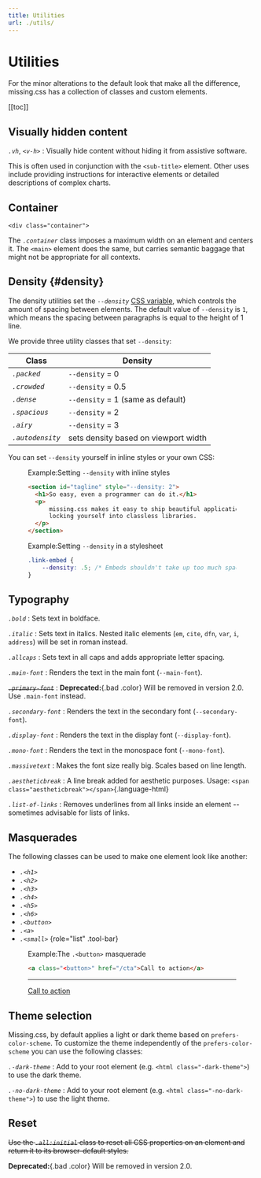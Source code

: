 ```yaml
---
title: Utilities
url: ./utils/
---
```


# Utilities

For the minor alterations to the default look that make all the difference,
missing.css has a collection of classes and custom elements.

[[toc]]

## Visually hidden content

<dfn>`.vh`</dfn>, <dfn>`<v-h>`</dfn>
:   Visually hide content without hiding it from assistive software.

This is often used in conjunction with the `<sub-title>` element.
Other uses include providing instructions for interactive elements or detailed descriptions of complex charts.


## Container

`<div class="container">`

The <dfn>`.container`</dfn> class imposes a maximum width on an element and 
centers it. The `<main>` element does the same, but carries semantic baggage
that might not be appropriate for all contexts.


## Density {#density}

The density utilities set the <dfn>`--density`</dfn> [CSS variable][], which
controls the amount of spacing between elements. The default value of
`--density` is `1`, which means the spacing between paragraphs is
equal to the height of 1 line.

We provide three utility classes that set `--density`:

| Class                     | Density                                    |
|---------------------------|--------------------------------------------|
| <dfn>`.packed`</dfn>      | `--density` = 0                            |
| <dfn>`.crowded`</dfn>     | `--density` = 0.5                          |
| <dfn>`.dense`</dfn>       | `--density` = 1 (same as default)          |
| <dfn>`.spacious`</dfn>    | `--density` = 2                            |
| <dfn>`.airy`</dfn>        | `--density` = 3                            |
| <dfn>`.autodensity`</dfn> | sets density based on viewport width       |

You can set `--density` yourself in inline styles or your own CSS:

<figure>
<figcaption><sub-title class="allcaps">Example<v-h>:</v-h></sub-title>Setting <code>--density</code> with inline styles</figcaption>

  ~~~ html
  <section id="tagline" style="--density: 2">
    <h1>So easy, even a programmer can do it.</h1>
    <p>
        missing.css makes it easy to ship beautiful applications without
        locking yourself into classless libraries.
    </p>
  </section>
  ~~~
</figure>

<figure>
<figcaption><sub-title class="allcaps">Example<v-h>:</v-h></sub-title>Setting <code>--density</code> in a stylesheet</figcaption>

  ~~~ css
  .link-embed {
      --density: .5; /* Embeds shouldn't take up too much space */
  }
  ~~~

</figure>


## Typography

<dfn>`.bold`</dfn>
:   Sets text in boldface.

<dfn>`.italic`</dfn>
:   Sets text in italics. Nested italic elements
    (`em`, `cite`, `dfn`, `var`, `i`, `address`) will be set in roman instead.

<dfn>`.allcaps`</dfn>
:   Sets text in all caps and adds appropriate letter spacing.

<dfn>`.main-font`</dfn>
:   Renders the text in the main font (`--main-font`).

<dfn>~~`.primary-font`~~</dfn>
:   **Deprecated:**{.bad .color} Will be removed in version 2.0. Use `.main-font` instead.

<dfn>`.secondary-font`</dfn>
:   Renders the text in the secondary font (`--secondary-font`).

<dfn>`.display-font`</dfn>
:   Renders the text in the display font (`--display-font`).

<dfn>`.mono-font`</dfn>
:   Renders the text in the monospace font (`--mono-font`).

<dfn>`.massivetext`</dfn>
:   Makes the font size really big. Scales based on line length.

<dfn>`.aestheticbreak`</dfn>
:   A line break added for aesthetic purposes. Usage: `<span class="aestheticbreak"></span>`{.language-html}

<dfn>`.list-of-links`</dfn>
:   Removes underlines from all links inside an element -- sometimes advisable for lists of links.


## Masquerades

The following classes can be used to make one element look like another:

 - <dfn>`.<h1>`</dfn>
 - <dfn>`.<h2>`</dfn>
 - <dfn>`.<h3>`</dfn>
 - <dfn>`.<h4>`</dfn>
 - <dfn>`.<h5>`</dfn>
 - <dfn>`.<h6>`</dfn>
 - <dfn>`.<button>`</dfn>
 - <dfn>`.<a>`</dfn>
 - <dfn>`.<small>`</dfn>
 {role="list" .tool-bar}

<figure>
<figcaption><sub-title class="allcaps">Example<v-h>:</v-h></sub-title>The <code>.&lt;button&gt;</code> masquerade</figcaption>

  ~~~ html
  <a class="<button>" href="/cta">Call to action</a>
  ~~~

  <hr>

  <p><a class="<button>" href="#">Call to action</a>

</figure>

## Theme selection

Missing.css, by default applies a light or dark theme based on `prefers-color-scheme`.
To customize the theme independently of the `prefers-color-scheme` you can use
the following classes:

<dfn>`.-dark-theme`</dfn>
:   Add to your root element (e.g. `<html class="-dark-theme">`) to use the dark theme.

<dfn>`.-no-dark-theme`</dfn>
:   Add to your root element (e.g. `<html class="-no-dark-theme">`) to use the light theme.

## Reset

~~Use the <dfn>`.all:initial`</dfn> class to reset all CSS properties on an
element and return it to its browser-default styles.~~

**Deprecated:**{.bad .color} Will be removed in version 2.0.



[CSS variable]: /docs/variables
